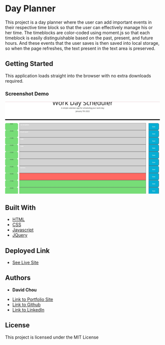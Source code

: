 # Day Planner

This project is a day planner where the user can add important events in their respective time block so that the user can effectively manage his or her time. The timeblocks are color-coded using moment.js so that each timeblock is easily distinguishable based on the past, present, and future hours. And these events that the user saves is then saved into local storage, so when the page refreshes, the text present in the text area is preserved.

## Getting Started
This application loads straight into the browser with no extra downloads required.


### Screenshot Demo

![](./Screenshot_1.jpg)


## Built With

* [HTML](https://developer.mozilla.org/en-US/docs/Web/HTML)
* [CSS](https://developer.mozilla.org/en-US/docs/Web/CSS)
* [Javascript](https://developer.mozilla.org/en-US/docs/Web/JavaScript)
* [JQuery](https://jquery.com/)

## Deployed Link

* [See Live Site](https://dazedchou.github.io/DayPlanner/)


## Authors

* **David Chou** 

- [Link to Portfolio Site](https://dazedchou.github.io/My-Portfolio/)
- [Link to Github](https://github.com/)
- [Link to LinkedIn](https://www.linkedin.com/)


## License

This project is licensed under the MIT License 

